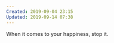 ```yaml
---
Created: 2019-09-04 23:15
Updated: 2019-09-14 07:38
---
```



When it comes to your happiness, stop it.